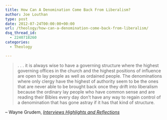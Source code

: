 ```yaml
---
title: How Can A Denomination Come Back From Liberalism?
author: Joe Louthan
type: post
date: 2012-07-24T00:00:00+00:00
url: /theology/how-can-a-denomination-come-back-from-liberalism/
dsq_thread_id:
  - 2240718260
categories:
  - Theology

---
```

> . . . it is always wise to have a governing structure where the highest governing offices in the church and the highest positions of influence are open to lay people as well as ordained people. The denominations where only clergy have the highest of authority seem to be the ones that are never able to be brought back once they drift into liberalism because the ordinary lay people who have common sense and are reading their Bibles every day don’t have any way to regain control of a denomination that has gone astray if it has that kind of structure.

&#8211; Wayne Grudem, <a href="http://adrianwarnock.com/2006/12/interview-dr-wayne-grudem-highlights-and-reflections/" target="_blank"><em>Interviews Highlights and Reflections</em></a>